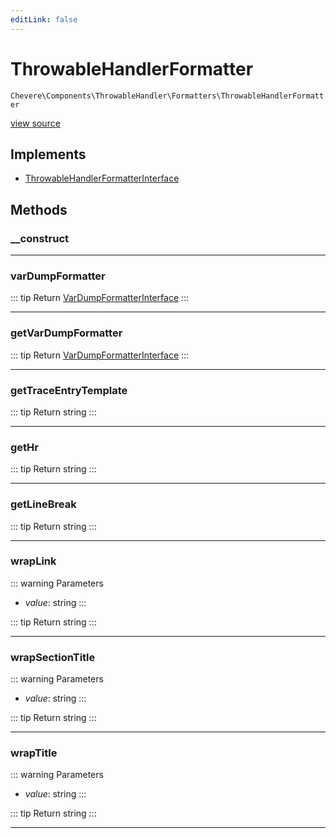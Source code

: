 ```yaml
---
editLink: false
---
```


# ThrowableHandlerFormatter

`Chevere\Components\ThrowableHandler\Formatters\ThrowableHandlerFormatter`

[view source](https://github.com/chevere/chevere/blob/main/src/Chevere/Components/ThrowableHandler/Formatters/ThrowableHandlerFormatter.php)

## Implements

- [ThrowableHandlerFormatterInterface](../../../Interfaces/ThrowableHandler/ThrowableHandlerFormatterInterface.md)

## Methods

### __construct

---

### varDumpFormatter

::: tip Return
[VarDumpFormatterInterface](../../../Interfaces/VarDump/VarDumpFormatterInterface.md)
:::

---

### getVarDumpFormatter

::: tip Return
[VarDumpFormatterInterface](../../../Interfaces/VarDump/VarDumpFormatterInterface.md)
:::

---

### getTraceEntryTemplate

::: tip Return
string
:::

---

### getHr

::: tip Return
string
:::

---

### getLineBreak

::: tip Return
string
:::

---

### wrapLink

::: warning Parameters
- *value*: string
:::

::: tip Return
string
:::

---

### wrapSectionTitle

::: warning Parameters
- *value*: string
:::

::: tip Return
string
:::

---

### wrapTitle

::: warning Parameters
- *value*: string
:::

::: tip Return
string
:::

---
